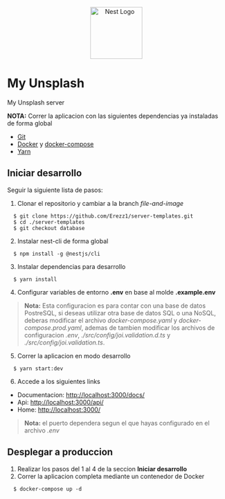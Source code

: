 <p align="center">
  <a href="http://nestjs.com/" target="blank"><img src="https://nestjs.com/img/logo-small.svg" width="120" alt="Nest Logo" /></a>
</p>

# My Unsplash #
My Unsplash server

__NOTA:__ Correr la aplicacion con las siguientes dependencias ya instaladas de forma global
* [Git](https://git-scm.com/)
* [Docker](https://docs.docker.com/) y [docker-compose](https://docs.docker.com/compose/)
* [Yarn](https://yarnpkg.com/)

## Iniciar desarrollo ##
Seguir la siguiente lista de pasos:
1. Clonar el repositorio y cambiar a la branch _file-and-image_
```
  $ git clone https://github.com/Erezz1/server-templates.git
  $ cd ./server-templates
  $ git checkout database
```

2. Instalar nest-cli de forma global
```
  $ npm install -g @nestjs/cli
```

3. Instalar dependencias para desarrollo
```
  $ yarn install
```

4. Configurar variables de entorno __.env__ en base al molde __.example.env__ 
> __Nota:__ Esta configuracion es para contar con una base de datos PostreSQL, si deseas utilizar otra base de datos SQL o una NoSQL, deberas modificar el archivo _docker-compose.yaml_ y _docker-compose.prod.yaml_, ademas de tambien modificar los archivos de configuracion _.env_, _./src/config/joi.validation.d.ts_ y _./src/config/joi.validation.ts_.

5. Correr la aplicacion en modo desarrollo
```
  $ yarn start:dev
```

6. Accede a los siguientes links
* Documentacion: [http://localhost:3000/docs/](#)
* Api: [http://localhost:3000/api/](#)
* Home: [http://localhost:3000/](#)
> __Nota:__ el puerto dependera segun el que hayas configurado en el archivo _.env_

## Desplegar a produccion ##
1. Realizar los pasos del 1 al 4 de la seccion __Iniciar desarrollo__
2. Correr la aplicacion completa mediante un contenedor de Docker
```
  $ docker-compose up -d
```
